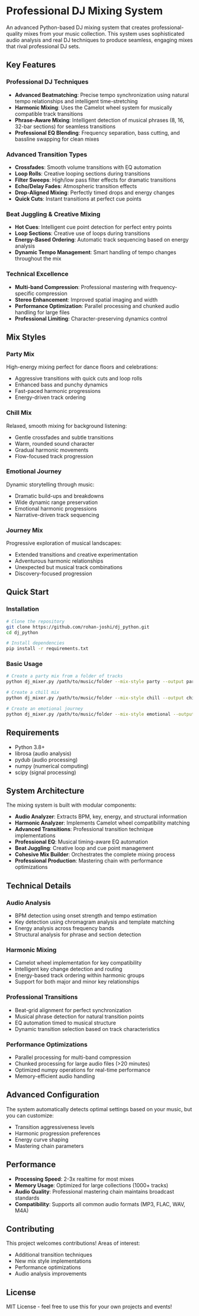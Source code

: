 # Professional DJ Mixing System

An advanced Python-based DJ mixing system that creates professional-quality mixes from your music collection. This system uses sophisticated audio analysis and real DJ techniques to produce seamless, engaging mixes that rival professional DJ sets.

## Key Features

### Professional DJ Techniques
- **Advanced Beatmatching**: Precise tempo synchronization using natural tempo relationships and intelligent time-stretching
- **Harmonic Mixing**: Uses the Camelot wheel system for musically compatible track transitions
- **Phrase-Aware Mixing**: Intelligent detection of musical phrases (8, 16, 32-bar sections) for seamless transitions
- **Professional EQ Blending**: Frequency separation, bass cutting, and bassline swapping for clean mixes

### Advanced Transition Types
- **Crossfades**: Smooth volume transitions with EQ automation
- **Loop Rolls**: Creative looping sections during transitions
- **Filter Sweeps**: High/low pass filter effects for dramatic transitions  
- **Echo/Delay Fades**: Atmospheric transition effects
- **Drop-Aligned Mixing**: Perfectly timed drops and energy changes
- **Quick Cuts**: Instant transitions at perfect cue points

### Beat Juggling & Creative Mixing
- **Hot Cues**: Intelligent cue point detection for perfect entry points
- **Loop Sections**: Creative use of loops during transitions
- **Energy-Based Ordering**: Automatic track sequencing based on energy analysis
- **Dynamic Tempo Management**: Smart handling of tempo changes throughout the mix

### Technical Excellence
- **Multi-band Compression**: Professional mastering with frequency-specific compression
- **Stereo Enhancement**: Improved spatial imaging and width
- **Performance Optimization**: Parallel processing and chunked audio handling for large files
- **Professional Limiting**: Character-preserving dynamics control

## Mix Styles

### Party Mix
High-energy mixing perfect for dance floors and celebrations:
- Aggressive transitions with quick cuts and loop rolls
- Enhanced bass and punchy dynamics
- Fast-paced harmonic progressions
- Energy-driven track ordering

### Chill Mix
Relaxed, smooth mixing for background listening:
- Gentle crossfades and subtle transitions
- Warm, rounded sound character
- Gradual harmonic movements
- Flow-focused track progression

### Emotional Journey
Dynamic storytelling through music:
- Dramatic build-ups and breakdowns
- Wide dynamic range preservation
- Emotional harmonic progressions
- Narrative-driven track sequencing

### Journey Mix
Progressive exploration of musical landscapes:
- Extended transitions and creative experimentation
- Adventurous harmonic relationships
- Unexpected but musical track combinations
- Discovery-focused progression

## Quick Start

### Installation

```bash
# Clone the repository
git clone https://github.com/rohan-joshi/dj_python.git
cd dj_python

# Install dependencies
pip install -r requirements.txt
```

### Basic Usage

```bash
# Create a party mix from a folder of tracks
python dj_mixer.py /path/to/music/folder --mix-style party --output party_mix.mp3

# Create a chill mix
python dj_mixer.py /path/to/music/folder --mix-style chill --output chill_mix.mp3

# Create an emotional journey
python dj_mixer.py /path/to/music/folder --mix-style emotional --output journey_mix.mp3
```

## Requirements

- Python 3.8+
- librosa (audio analysis)
- pydub (audio processing)
- numpy (numerical computing)
- scipy (signal processing)

## System Architecture

The mixing system is built with modular components:

- **Audio Analyzer**: Extracts BPM, key, energy, and structural information
- **Harmonic Analyzer**: Implements Camelot wheel compatibility matching
- **Advanced Transitions**: Professional transition technique implementations
- **Professional EQ**: Musical timing-aware EQ automation
- **Beat Juggling**: Creative loop and cue point management
- **Cohesive Mix Builder**: Orchestrates the complete mixing process
- **Professional Production**: Mastering chain with performance optimizations

## Technical Details

### Audio Analysis
- BPM detection using onset strength and tempo estimation
- Key detection using chromagram analysis and template matching
- Energy analysis across frequency bands
- Structural analysis for phrase and section detection

### Harmonic Mixing
- Camelot wheel implementation for key compatibility
- Intelligent key change detection and routing
- Energy-based track ordering within harmonic groups
- Support for both major and minor key relationships

### Professional Transitions
- Beat-grid alignment for perfect synchronization
- Musical phrase detection for natural transition points
- EQ automation timed to musical structure
- Dynamic transition selection based on track characteristics

### Performance Optimizations
- Parallel processing for multi-band compression
- Chunked processing for large audio files (>20 minutes)
- Optimized numpy operations for real-time performance
- Memory-efficient audio handling

## Advanced Configuration

The system automatically detects optimal settings based on your music, but you can customize:

- Transition aggressiveness levels
- Harmonic progression preferences  
- Energy curve shaping
- Mastering chain parameters

## Performance

- **Processing Speed**: 2-3x realtime for most mixes
- **Memory Usage**: Optimized for large collections (1000+ tracks)
- **Audio Quality**: Professional mastering chain maintains broadcast standards
- **Compatibility**: Supports all common audio formats (MP3, FLAC, WAV, M4A)

## Contributing

This project welcomes contributions! Areas of interest:
- Additional transition techniques
- New mix style implementations
- Performance optimizations
- Audio analysis improvements

## License

MIT License - feel free to use this for your own projects and events!